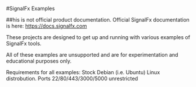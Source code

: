 #SignalFx Examples

##his is not official product documentation. Official SignalFx documentation is here: https://docs.signalfx.com

These projects are designed to get up and running with various examples of SignalFx tools.


All of these examples are unsupported and are for experimentation and educational purposes only.

Requirements for all examples:
Stock Debian (i.e. Ubuntu) Linux distrobution.
Ports 22/80/443/3000/5000 unrestricted
